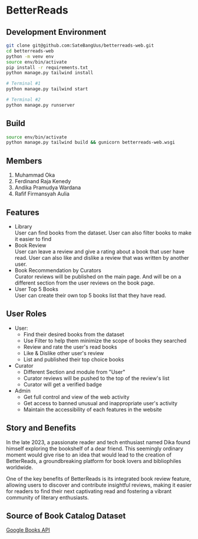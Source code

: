 # BetterReads

## Development Environment

```bash
git clone git@github.com:SateBangUus/betterreads-web.git
cd betterreads-web
python -m venv env
source env/bin/activate
pip install -r requirements.txt
python manage.py tailwind install
```

```bash
# Terminal #1
python manage.py tailwind start
```

```bash
# Terminal #2
python manage.py runserver
```
## Build

```bash
source env/bin/activate
python manage.py tailwind build && gunicorn betterreads-web.wsgi
```


## Members
1. Muhammad Oka
2. Ferdinand Raja Kenedy
3. Andika Pramudya Wardana
4. Rafif Firmansyah Aulia

## Features

- Library</br>
    User can find books from the dataset. User can also filter books to make it easier to find
- Book Review</br>
    User can leave a review and give a rating about a book that user have read. User can also like and dislike a review that was written by another user.
- Book Recommendation by Curators</br>
    Curator reviews will be published on the main page. And will be on a different section from the user reviews on the book page.
- User Top 5 Books</br>
    User can create their own top 5 books list that they have read.

## User Roles

- User:
    - Find their desired books from the dataset
    - Use Filter to help them minimize the scope of books they searched
    - Review and rate the user's read books
    - Like & Dislike other user's review
    - List and published their top choice books
- Curator
    - Different Section and module from "User"
    - Curator reviews will be pushed to the top of the review's list
    - Curator will get a verified badge
- Admin
    - Get full control and view of the web activity
    - Get access to banned unusual and inappropriate user's activity
    - Maintain the accessibility of each features in the website
## Story and Benefits
In the late 2023, a passionate reader and tech enthusiast named Dika found himself exploring the bookshelf of a dear friend. This seemingly ordinary moment would give rise to an idea that would lead to the creation of BetterReads, a groundbreaking platform for book lovers and bibliophiles worldwide. 

One of the key benefits of BetterReads is its integrated book review feature, allowing users to discover and contribute insightful reviews, making it easier for readers to find their next captivating read and fostering a vibrant community of literary enthusiasts.

## Source of Book Catalog Dataset
[Google Books API](https://developers.google.com/books/)